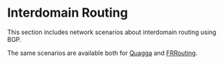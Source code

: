 # Interdomain Routing
This section includes network scenarios about interdomain routing using BGP.

The same scenarios are available both for [Quagga](https://www.nongnu.org/quagga/docs.html) and 
[FRRouting](https://frrouting.org/).
